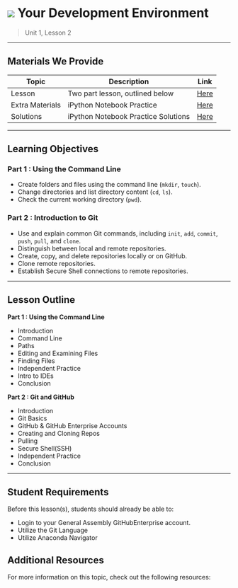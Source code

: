 # ![](https://ga-dash.s3.amazonaws.com/production/assets/logo-9f88ae6c9c3871690e33280fcf557f33.png) Your Development Environment

> Unit 1, Lesson 2

---

## Materials We Provide

| Topic | Description | Link |
| --- | --- | --- |
| Lesson | Two part lesson, outlined below | [Here](Your-Development-Environment.ipynb) |
| Extra Materials | iPython Notebook Practice | [Here](IpythonNotebookPractice/ipynb_practice1.ipynb) |
| Solutions | iPython Notebook Practice Solutions | [Here](IpythonNotebookPractice/solution-code/ipynb_practice1-solution.ipynb) |


---

## Learning Objectives

### Part 1 : Using the Command Line

- Create folders and files using the command line (`mkdir`, `touch`).
- Change directories and list directory content (`cd`, `ls`).
- Check the current working directory (`pwd`).

### Part 2 : Introduction to Git

- Use and explain common Git commands, including `init`, `add`, `commit`, `push`, `pull`, and `clone`.
- Distinguish between local and remote repositories.
- Create, copy, and delete repositories locally or on GitHub.
- Clone remote repositories.
- Establish Secure Shell connections to remote repositories.

----

## Lesson Outline

**Part 1 : Using the Command Line**
- Introduction
- Command Line
- Paths
- Editing and Examining Files
- Finding Files
- Independent Practice
- Intro to IDEs
- Conclusion

**Part 2 : Git and GitHub**
- Introduction
- Git Basics
- GitHub & GitHub Enterprise Accounts
- Creating and Cloning Repos
- Pulling
- Secure Shell(SSH)
- Independent Practice
- Conclusion

---

## Student Requirements

Before this lesson(s), students should already be able to:
- Login to your General Assembly GitHubEnterprise account.
- Utilize the Git Language
- Utilize Anaconda Navigator

## Additional Resources

For more information on this topic, check out the following resources:
